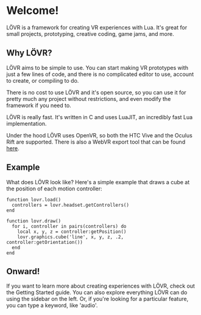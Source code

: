 <!--
category: guide
-->

Welcome!
===

LÖVR is a framework for creating VR experiences with Lua.  It's great for small projects,
prototyping, creative coding, game jams, and more.

Why LÖVR?
---

LÖVR aims to be simple to use.  You can start making VR prototypes with just a few lines of code,
and there is no complicated editor to use, account to create, or compiling to do.

There is no cost to use LÖVR and it's open source, so you can use it for pretty much any
project without restrictions, and even modify the framework if you need to.

LÖVR is really fast.  It's written in C and uses LuaJIT, an incredibly fast Lua implementation.

Under the hood LÖVR uses OpenVR, so both the HTC Vive and the Oculus Rift are supported.  There is
also a WebVR export tool that can be found [here](/share).

Example
---

What does LÖVR look like?  Here's a simple example that draws a cube at the position of each
motion controller:

```
function lovr.load()
  controllers = lovr.headset.getControllers()
end

function lovr.draw()
  for i, controller in pairs(controllers) do
    local x, y, z = controller:getPosition()
    lovr.graphics.cube('line', x, y, z, .2, controller:getOrientation())
  end
end
```

Onward!
---

If you want to learn more about creating experiences with LÖVR, check out the
<a data-key="Getting_Started">Getting Started</a> guide.  You can also explore everything LÖVR can
do using the sidebar on the left.  Or, if you're looking for a particular feature, you can type a
keyword, like 'audio'.

